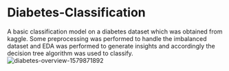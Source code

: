 # Diabetes-Classification
A basic classification model on a diabetes dataset which was obtained from kaggle. Some preprocessing was performed to handle the imbalanced dataset and EDA was performed to generate insights and accordingly the decision tree algorithm was used to classify.
![diabetes-overview-1579871892](https://github.com/Prithvi371/Diabetes-Classification/assets/92702577/f2a45559-f8f2-47ec-8b57-21e2dd7afe26)

